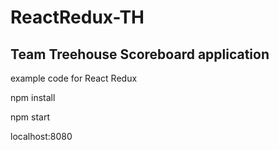 # ReactRedux-TH

## Team Treehouse Scoreboard application

example code for React Redux



npm install

npm start

localhost:8080




